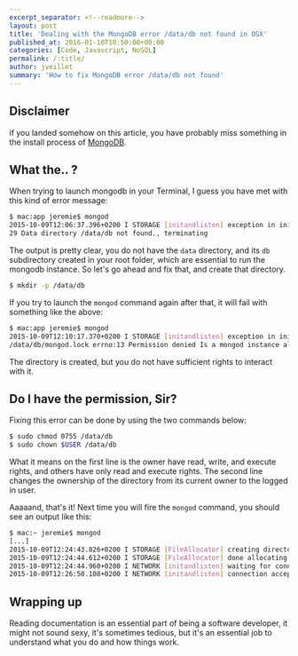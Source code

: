 ```yaml
---
excerpt_separator: <!--readmore-->
layout: post
title: 'Dealing with the MongoDB error /data/db not found in OSX'
published_at: 2016-01-10T10:50:00+00:00
categories: [Code, Javascript, NoSQL]
permalink: /:title/
author: jveillet
summary: 'How to fix MongoDB error /data/db not found'
---
```


## Disclaimer

if you landed somehow on this article, you have probably miss something in the install process of [MongoDB](https://docs.mongodb.org/manual/tutorial/install-mongodb-on-os-x/).

<!--readmore-->

## What the.. ?

When trying to launch mongodb in your Terminal, I guess you have met with this kind of error message:
```bash
$ mac:app jeremie$ mongod
2015-10-09T12:06:37.396+0200 I STORAGE [initandlisten] exception in initAndListen:
29 Data directory /data/db not found., terminating
```

The output is pretty clear, you do not have the `data` directory, and its `db` subdirectory created in your root folder, which are essential to run the mongodb instance.
So let's go ahead and fix that, and create that directory.

```bash
$ mkdir -p /data/db
```

If you try to launch the `mongod` command again after that, it will fail with something like the above:
```bash
$ mac:app jeremie$ mongod
2015-10-09T12:10:17.370+0200 I STORAGE [initandlisten] exception in initAndListen: 98 Unable to create/open lock file:
/data/db/mongod.lock errno:13 Permission denied Is a mongod instance already running?, terminating
```

The directory is created, but you do not have sufficient rights to interact with it.

## Do I have the permission, Sir?

Fixing this error can be done by using the two commands below:
```bash
$ sudo chmod 0755 /data/db
$ sudo chown $USER /data/db
```

What it means on the first line is the owner have read, write, and execute rights, and others have only read and execute rights.
The second line changes the ownership of the directory from its current owner to the logged in user.

Aaaaand, that's it! Next time you will fire the `mongod` command, you should see an output like this:
```bash
$ mac:~ jeremie$ mongod
[...]
2015-10-09T12:24:43.826+0200 I STORAGE [FileAllocator] creating directory /data/db/_tmp
2015-10-09T12:24:44.612+0200 I STORAGE [FileAllocator] done allocating datafile /data/db/local.0, size: 64MB, took 0.785 secs
2015-10-09T12:24:44.960+0200 I NETWORK [initandlisten] waiting for connections on port 27017
2015-10-09T12:26:50.108+0200 I NETWORK [initandlisten] connection accepted from 127.0.0.1:50278 #1 (1 connection now open)
```

## Wrapping up

Reading documentation is an essential part of being a software developer, it might not sound sexy, it's sometimes tedious, but it's an essential job to understand what you do and how things work.

